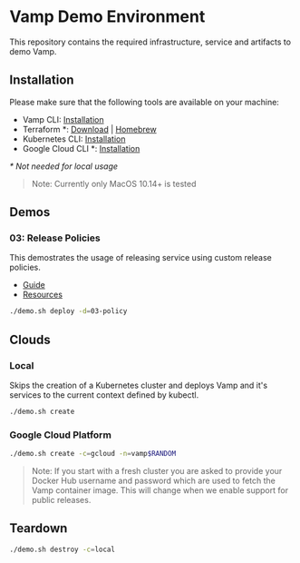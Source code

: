 # Vamp Demo Environment
This repository contains the required infrastructure, service and artifacts to demo Vamp.

## Installation
Please make sure that the following tools are available on your machine:
* Vamp CLI: [Installation](https://vamp.io/documentation/cli/using-the-cli/)
* Terraform *: [Download](https://www.terraform.io/downloads.html) | [Homebrew](https://formulae.brew.sh/formula/terraform)
* Kubernetes CLI: [Installation](https://kubernetes.io/docs/tasks/tools/install-kubectl/)
* Google Cloud CLI *: [Installation](https://cloud.google.com/sdk/docs/#install_the_latest_cloud_tools_version_cloudsdk_current_version)

_* Not needed for local usage_

> Note: Currently only MacOS 10.14+ is tested

## Demos

### 03: Release Policies
This demostrates the usage of releasing service using custom release policies.

* [Guide](./demos/03-policy/README.md)
* [Resources](./demos/03-policy)

```sh
./demo.sh deploy -d=03-policy
```

## Clouds

### Local
Skips the creation of a Kubernetes cluster and deploys Vamp and it's services to the current context defined by kubectl.

```sh
./demo.sh create
```

### Google Cloud Platform
```sh
./demo.sh create -c=gcloud -n=vamp$RANDOM
```

> Note: If you start with a fresh cluster you are asked to provide your Docker Hub username and password which are used to fetch the Vamp container image. This will change when we enable support for public releases.

## Teardown

```sh
./demo.sh destroy -c=local
```
